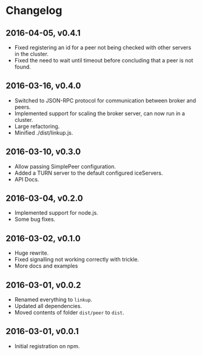 # Changelog

## 2016-04-05, v0.4.1

- Fixed registering an id for a peer not being checked with other servers in
  the cluster.
- Fixed the need to wait until timeout before concluding that a peer is not found.


## 2016-03-16, v0.4.0

- Switched to JSON-RPC protocol for communication between broker and peers.
- Implemented support for scaling the broker server, can now run in a cluster.
- Large refactoring.
- Minified ./dist/linkup.js.


## 2016-03-10, v0.3.0

- Allow passing SimplePeer configuration.
- Added a TURN server to the default configured iceServers.
- API Docs.


## 2016-03-04, v0.2.0

- Implemented support for node.js.
- Some bug fixes.


## 2016-03-02, v0.1.0

- Huge rewrite.
- Fixed signalling not working correctly with trickle.
- More docs and examples


## 2016-03-01, v0.0.2

- Renamed everything to `linkup`.
- Updated all dependencies.
- Moved contents of folder `dist/peer` to `dist`.


## 2016-03-01, v0.0.1

- Initial registration on npm.
